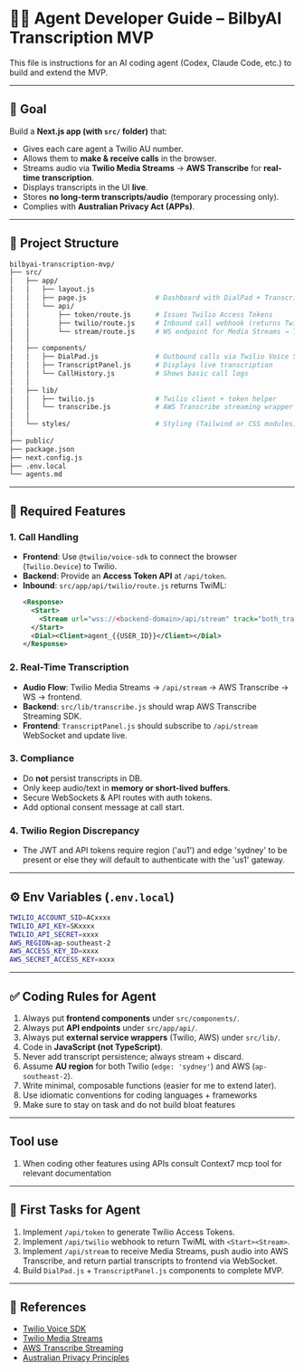 # 🧑‍💻 Agent Developer Guide – BilbyAI Transcription MVP

This file is instructions for an AI coding agent (Codex, Claude Code, etc.) to build and extend the MVP.

---

## 🎯 Goal
Build a **Next.js app (with `src/` folder)** that:
- Gives each care agent a Twilio AU number.
- Allows them to **make & receive calls** in the browser.
- Streams audio via **Twilio Media Streams** → **AWS Transcribe** for **real-time transcription**.
- Displays transcripts in the UI **live**.
- Stores **no long-term transcripts/audio** (temporary processing only).
- Complies with **Australian Privacy Act (APPs)**.

---

## 📂 Project Structure

```bash
bilbyai-transcription-mvp/
├── src/
│   ├── app/
│   │   ├── layout.js
│   │   ├── page.js                 # Dashboard with DialPad + TranscriptPanel
│   │   └── api/
│   │       ├── token/route.js      # Issues Twilio Access Tokens
│   │       ├── twilio/route.js     # Inbound call webhook (returns TwiML)
│   │       └── stream/route.js     # WS endpoint for Media Streams → Transcribe
│   │
│   ├── components/
│   │   ├── DialPad.js              # Outbound calls via Twilio Voice SDK
│   │   ├── TranscriptPanel.js      # Displays live transcription
│   │   └── CallHistory.js          # Shows basic call logs
│   │
│   ├── lib/
│   │   ├── twilio.js               # Twilio client + token helper
│   │   └── transcribe.js           # AWS Transcribe streaming wrapper
│   │
│   └── styles/                     # Styling (Tailwind or CSS modules)
│
├── public/
├── package.json
├── next.config.js
├── .env.local
└── agents.md
```

---

## 🔑 Required Features

### 1. Call Handling
- **Frontend**: Use `@twilio/voice-sdk` to connect the browser (`Twilio.Device`) to Twilio.
- **Backend**: Provide an **Access Token API** at `/api/token`.
- **Inbound**: `src/app/api/twilio/route.js` returns TwiML:
  ```xml
  <Response>
    <Start>
      <Stream url="wss://<backend-domain>/api/stream" track="both_tracks"/>
    </Start>
    <Dial><Client>agent_{{USER_ID}}</Client></Dial>
  </Response>
  ```

### 2. Real-Time Transcription
- **Audio Flow**: Twilio Media Streams → `/api/stream` → AWS Transcribe → WS → frontend.
- **Backend**: `src/lib/transcribe.js` should wrap AWS Transcribe Streaming SDK.
- **Frontend**: `TranscriptPanel.js` should subscribe to `/api/stream` WebSocket and update live.

### 3. Compliance
- Do **not** persist transcripts in DB.
- Only keep audio/text in **memory or short-lived buffers**.
- Secure WebSockets & API routes with auth tokens.
- Add optional consent message at call start.

### 4. Twilio Region Discrepancy
 - The JWT and API tokens require region ('au1') and edge 'sydney' to be present or else they will default to authenticate with the 'us1' gateway.

---

## ⚙️ Env Variables (`.env.local`)

```bash
TWILIO_ACCOUNT_SID=ACxxxx
TWILIO_API_KEY=SKxxxx
TWILIO_API_SECRET=xxxx
AWS_REGION=ap-southeast-2
AWS_ACCESS_KEY_ID=xxxx
AWS_SECRET_ACCESS_KEY=xxxx
```

---

## ✅ Coding Rules for Agent

1. Always put **frontend components** under `src/components/`.
2. Always put **API endpoints** under `src/app/api/`.
3. Always put **external service wrappers** (Twilio, AWS) under `src/lib/`.
4. Code in **JavaScript (not TypeScript)**.
5. Never add transcript persistence; always stream + discard.
6. Assume **AU region** for both Twilio (`edge: 'sydney'`) and AWS (`ap-southeast-2`).
7. Write minimal, composable functions (easier for me to extend later).
8. Use idiomatic conventions for coding languages + frameworks
9. Make sure to stay on task and do not build bloat features

---

## Tool use

1. When coding other features using APIs consult Context7 mcp tool for relevant documentation

---

## 🚀 First Tasks for Agent
1. Implement `/api/token` to generate Twilio Access Tokens.
2. Implement `/api/twilio` webhook to return TwiML with `<Start><Stream>`.
3. Implement `/api/stream` to receive Media Streams, push audio into AWS Transcribe, and return partial transcripts to frontend via WebSocket.
4. Build `DialPad.js` + `TranscriptPanel.js` components to complete MVP.

---

## 📑 References
- [Twilio Voice SDK](https://www.twilio.com/docs/voice/sdks/javascript)
- [Twilio Media Streams](https://www.twilio.com/docs/voice/twilio-media-streams)
- [AWS Transcribe Streaming](https://docs.aws.amazon.com/transcribe/latest/dg/streaming.html)
- [Australian Privacy Principles](https://www.oaic.gov.au/privacy/australian-privacy-principles)
